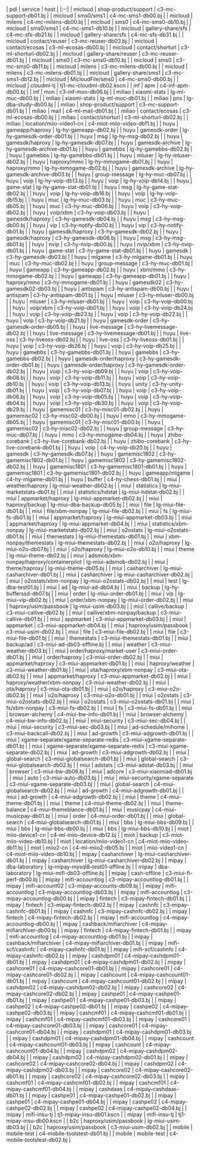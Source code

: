 | pdl     | service                                  | host                              |
|:-:|
| micloud | shop-product/support                     | c3-mc-support-db01.bj             |
| micloud | sms0/sms1                                | c4-mc-sms1-db00.bj                |
| micloud | milens                                   | c4-mc-milens-db00.bj              |
| micloud | sms0                                     | c4-mc-sms0-db10.bj                |
| micloud | sms0/sms1                                | c4-mc-sms1-db10.bj                |
| micloud | gallery-share/sfs                        | c4-mc-sfs-db21.bj                 |
| micloud | gallery-share/sfs                        | c4-mc-sfs-db31.bj                 |
| micloud | contact/reuser                           | c3-mc-reuser-db03.bj              |
| micloud | contact/ecosas                           | c3-ml-ecosas-db00.bj              |
| micloud | contact/shorturl                         | c3-ml-shorturl-db02.bj            |
| micloud | gallery-share/reuser                     | c3-mc-reuser-db01.bj              |
| micloud | sms0                                     | c3-mc-sms0-db10.bj                |
| micloud | sms0                                     | c3-mc-sms0-db11.bj                |
| micloud | milens                                   | c3-mc-milens-db00.bj              |
| micloud | milens                                   | c3-mc-milens-db01.bj              |
| micloud | gallery-share/sms1                       | c3-mc-sms1-db12.bj                |
| micloud | MicloudFile/sms0                         | c4-mc-sms0-db00.bj                |
| micloud | cloudml-tj                               | tj1-mc-cloudml-db02.kscn          |
| inf     | apm                                      | c4-inf-apm-db00.bj                |
| inf     | mon                                      | c3-inf-mon-db06.bj                |
| miliao  | xiaomi-stats                             | lg-ml-muc-db00.bj                 |
| miliao  | xiaomi-stats                             | lg-ml-muc-db01.bj                 |
| miliao  | pns                                      | lg-dba-study-db00.bj              |
| miliao  | shop-product/support                     | c3-mc-support-db01.bj             |
| miliao  | mail                                     | c4-ml-mail-db01.bj                |
| miliao  | contact/ecosas                           | c3-ml-ecosas-db00.bj              |
| miliao  | contact/shorturl                         | c3-ml-shorturl-db02.bj            |
| miliao  | location/miio-video1-cn                  | c4-miot-miio-video-db11.bj        |
| huyu    | gameapp/haproxy                          | lg-hy-gameapp-db02.bj             |
| huyu    | gamesdk-order                            | lg-hy-gamesdk-order-db01.bj       |
| huyu    | msg                                      | lg-hy-msg-db02.bj                 |
| huyu    | gamesdk/haproxy                          | lg-hy-gamesdk-db07.bj             |
| huyu    | gamesdk-archive                          | lg-hy-gamesdk-archive-db01.bj     |
| huyu    | gamebbs                                  | lg-hy-gamebbs-db02.bj             |
| huyu    | gamebbs                                  | lg-hy-gamebbs-db01.bj             |
| huyu    | mluser                                   | lg-hy-mluser-db02.bj              |
| huyu    | haproxy/mmo                              | lg-hy-mmogame-db01.bj             |
| huyu    | haproxy/mmo                              | lg-hy-mmogame-db02.bj             |
| huyu    | gamesdk-archive                          | lg-hy-gamesdk-archive-db03.bj     |
| huyu    | group-message                            | lg-hy-muc-db07.bj                 |
| huyu    | voip                                     | lg-hy-voip-db13.bj                |
| huyu    | voip                                     | lg-hy-voip-db14.bj                |
| huyu    | game-stat                                | lg-hy-game-stat-db01.bj           |
| huyu    | msg                                      | lg-hy-game-stat-db02.bj           |
| huyu    | voip                                     | lg-hy-voip-db16.bj                |
| huyu    | voip                                     | lg-hy-voip-db15.bj                |
| huyu    | muc                                      | lg-hy-muc-db03.bj                 |
| huyu    | muc                                      | c3-hy-muc-db05.bj                 |
| huyu    | muc                                      | c3-hy-muc-db06.bj                 |
| huyu    | voip                                     | c3-hy-voip-db02.bj                |
| huyu    | voip/xbm                                 | c3-hy-voip-db03.bj                |
| huyu    | gamesdk/haproxy                          | c3-hy-gamesdk-db04.bj             |
| huyu    | msg                                      | c3-hy-msg-db00.bj                 |
| huyu    | vip                                      | c3-hy-notify-db00.bj              |
| huyu    | vip                                      | c3-hy-notify-db01.bj              |
| huyu    | gamesdk/haproxy                          | c3-hy-gamesdk-db02.bj             |
| huyu    | gamesdk/haproxy                          | c3-hy-gamesdk-db06.bj             |
| huyu    | msg                                      | c3-hy-msg-db01.bj                 |
| huyu    | nvip                                     | c3-hy-nvip-db00.bj                |
| huyu    | nvip/xbm                                 | c3-hy-nvip-db01.bj                |
| huyu    | game-stat                                | c3-hy-game-stat-db01.bj           |
| huyu    | gamesdk                                  | c3-hy-gamesdk-db03.bj             |
| huyu    | mlgame                                   | c3-hy-mlgame-db01.bj              |
| huyu    | muc                                      | c3-hy-muc-db02.bj                 |
| huyu    | group-message                            | c3-hy-muc-db01.bj                 |
| huyu    | gameapp                                  | c3-hy-gameapp-db02.bj             |
| huyu    | xbm/mmo                                  | c3-hy-mmogame-db02.bj             |
| huyu    | gameapp                                  | c3-hy-gameapp-db01.bj             |
| huyu    | haproxy/mmo                              | c3-hy-mmogame-db01.bj             |
| huyu    | gamesdk02                                | c3-hy-gamesdk02-db03.bj           |
| huyu    | antispam                                 | c3-hy-antispam-db00.bj            |
| huyu    | antispam                                 | c3-hy-antispam-db01.bj            |
| huyu    | mluser                                   | c3-hy-mluser-db00.bj              |
| huyu    | mluser                                   | c3-hy-mluser-db01.bj              |
| huyu    | voip                                     | c3-hy-voip-db00.bj                |
| huyu    | voip/xbm                                 | c3-hy-voip-db01.bj                |
| huyu    | voip                                     | c3-hy-voip-db24.bj                |
| huyu    | voip                                     | c3-hy-voip-db23.bj                |
| huyu    | voip                                     | c3-hy-voip-db22.bj                |
| huyu    | voip                                     | c3-hy-voip-db21.bj                |
| huyu    | gamesdk-order                            | c3-hy-gamesdk-order-db05.bj       |
| huyu    | live-message                             | c3-hy-livemessage-db02.bj         |
| huyu    | live-message                             | c3-hy-livemessage-db01.bj         |
| huyu    | live-oss                                 | c3-hy-liveoss-db02.bj             |
| huyu    | live-oss                                 | c3-hy-liveoss-db01.bj             |
| huyu    | voip                                     | c3-hy-voip-db26.bj                |
| huyu    | voip                                     | c3-hy-voip-db25.bj                |
| huyu    | gamebbs                                  | c3-hy-gamebbs-db01.bj             |
| huyu    | gamebbs                                  | c3-hy-gamebbs-db02.bj             |
| huyu    | gamesdk-order/haproxy                    | c3-hy-gamesdk-order-db01.bj       |
| huyu    | gamesdk-order/haproxy                    | c3-hy-gamesdk-order-db02.bj       |
| huyu    | voip                                     | c3-hy-voip-db09.bj                |
| huyu    | voip                                     | c3-hy-voip-db08.bj                |
| huyu    | voip                                     | c3-hy-voip-db11.bj                |
| huyu    | voip                                     | c3-hy-voip-db10.bj                |
| huyu    | voip                                     | c3-hy-voip-db13.bj                |
| huyu    | unity                                    | c3-hy-unity-db01.bj               |
| huyu    | voip                                     | c3-hy-voip-db07.bj                |
| huyu    | voip                                     | c3-hy-voip-db06.bj                |
| huyu    | voip                                     | c3-hy-voip-db05.bj                |
| huyu    | voip                                     | c3-hy-voip-db04.bj                |
| huyu    | voip                                     | c3-hy-voip-db30.bj                |
| huyu    | voip                                     | c3-hy-voip-db29.bj                |
| huyu    | gamemisc01                               | c3-hy-misc01-db02.bj              |
| huyu    | gamemisc02                               | c3-hy-misc02-db00.bj              |
| huyu    | mmo                                      | c3-hy-mmogame-db05.bj             |
| huyu    | gamemisc01                               | c3-hy-misc01-db00.bj              |
| huyu    | gamemisc02                               | c3-hy-misc02-db02.bj              |
| huyu    | group-message                            | c3-hy-muc-db07.bj                 |
| huyu    | mmo                                      | c3-hy-mmogame-db04.bj             |
| huyu    | zhibo-corebank                           | c3-hy-live-corebank-db02.bj       |
| huyu    | zhibo-corebank                           | c3-hy-live-corebank-db01.bj       |
| huyu    | voip                                     | c4-hy-voip-db20.bj                |
| huyu    | gamesdk                                  | c3-hy-gamesdk-db07.bj             |
| huyu    | gamemisc1802                             | c3-hy-gamemisc1802-db01.bj        |
| huyu    | gamemisc1802                             | c3-hy-gamemisc1802-db02.bj        |
| huyu    | gamemisc1801                             | c3-hy-gamemisc1801-db01.bj        |
| huyu    | gamemisc1801                             | c3-hy-gamemisc1801-db02.bj        |
| huyu    | gameapp/mlgame                           | c4-hy-mlgame-db01.bj              |
| huyu    | buffer                                   | c4-hy-chess-db01.bj               |
| miui    | weather/haproxy                          | lg-miui-weather-db02.bj           |
| miui    | statistics                               | lg-miui-marketstats-db01.bj       |
| miui    | statistics/hdstat                        | lg-miui-hdstat-db02.bj            |
| miui    | appmarket/haproxy                        | lg-miui-appmarket-db02.bj         |
| miui    | haproxy/backup                           | lg-miui-dba-backup-db05.bj        |
| miui    | file                                     | lg-miui-file-db01.bj              |
| miui    | file/xbm-nonpay                          | lg-miui-file-db02.bj              |
| miui    | fs                                       | lg-miui-fs-db01.bj                |
| miui    | appmarket/haproxy                        | lg-miui-appmarket-db03.bj         |
| miui    | appmarket/haproxy                        | lg-miui-appmarket-db04.bj         |
| miui    | statistics/xbm-nonpay                    | lg-miui-marketstats-db02.bj       |
| miui    | o2ostats                                 | lg-miui-o2ostats-db01.bj          |
| miui    | themestats                               | lg-miui-themestats-db01.bj        |
| miui    | xbm-nonpay/themestats                    | lg-miui-themestats-db02.bj        |
| miui    | o2o/haproxy                              | lg-miui-o2o-db07.bj               |
| miui    | o2o/haproxy                              | lg-miui-o2o-db10.bj               |
| miui    | theme                                    | lg-miui-theme-db02.bj             |
| miui    | adsmob/xbm-nonpay/haproxy/containerpilot | lg-miui-adsmob-db02.bj            |
| miui    | theme/haproxy                            | lg-miui-theme-db05.bj             |
| miui    | casharchiver                             | lg-miui-casharchiver-db01.bj      |
| miui    | casharchiver                             | lg-miui-casharchiver-db02.bj      |
| miui    | o2ostats/xbm-nonpay                      | lg-miui-o2ostats-db02.bj          |
| miui    | test                                     | lg-dba-test01.bj                  |
| miui    | ad                                       | lg-miui-ad-db04.bj                |
| miui    | backup                                   | lg-hy-bufferssd-db07.bj           |
| miui    | order                                    | lg-miui-order-db01.bj             |
| miui    | vip                                      | lg-miui-vip-db02.bj               |
| miui    | order/xbm-nonpay                         | lg-miui-order-db02.bj             |
| miui    | haproxy/usim/passbook                    | lg-miui-usim-db03.bj              |
| miui    | callive/backup                           | c3-miui-callive-db02.bj           |
| miui    | callive/xbm-nonpay/backup                | c3-miui-callive-db01.bj           |
| miui    | appmarket                                | c3-miui-appmarket-db03.bj         |
| miui    | appmarket                                | c3-miui-appmarket-db04.bj         |
| miui    | haproxy/usim/passbook                    | c3-miui-usim-db02.bj              |
| miui    | file                                     | c3-miui-file-db02.bj              |
| miui    | file                                     | c3-miui-file-db01.bj              |
| miui    | themestats                               | c3-miui-themestats-db01.bj        |
| miui    | backup/ad                                | c3-miui-ad-db03-offline.bj        |
| miui    | weather                                  | c3-miui-weather-db03.bj           |
| miui    | order/haproxy/market-user                | c3-miui-order-db01.bj             |
| miui    | order/haproxy                            | c3-miui-order-db02.bj             |
| miui    | appmarket/haproxy                        | c3-miui-appmarket-db01.bj         |
| miui    | haproxy/weather                          | c3-miui-weather-db01.bj           |
| miui    | ota/haproxy/xbm-nonpay                   | c3-miui-ota-db02.bj               |
| miui    | appmarket/haproxy                        | c3-miui-appmarket-db02.bj         |
| miui    | haproxy/weather/xbm-nonpay               | c3-miui-weather-db02.bj           |
| miui    | ota/haproxy                              | c3-miui-ota-db01.bj               |
| miui    | o2o/haproxy                              | c3-miui-o2o-db02.bj               |
| miui    | o2o/haproxy                              | c3-miui-o2o-db01.bj               |
| miui    | o2ostats                                 | c3-miui-o2ostats-db02.bj          |
| miui    | o2ostats                                 | c3-miui-o2ostats-db01.bj          |
| miui    | fs/xbm-nonpay                            | c3-miui-fs-db02.bj                |
| miui    | fs                                       | c3-miui-fs-db01.bj                |
| miui    | browser-alchemy                          | c4-miui-bw-info-db01.bj           |
| miui    | browser-alchemy                          | c4-miui-bw-info-db02.bj           |
| miui    | miui-security                            | c3-miui-sec-db04.bj               |
| miui    | miui-security                            | c3-miui-sec-db03.bj               |
| miui    | ad-schedule/mihome                       | c3-miui-backcall-db02.bj          |
| miui    | ad-growth                                | c3-miui-adgrowth-db01.bj          |
| miui    | xgame-separate/xgame-separate-redis      | c3-miui-xgame-separate-db01.bj    |
| miui    | xgame-separate/xgame-separate-redis      | c3-miui-xgame-separate-db02.bj    |
| miui    | ad-growth                                | c3-miui-adgrowth-db02.bj          |
| miui    | global-search                            | c3-miui-globalsearch-db01.bj      |
| miui    | global-search                            | c3-miui-globalsearch-db02.bj      |
| miui    | adstats                                  | c3-miui-adstat-db03.bj            |
| miui    | browser                                  | c3-miui-bw-db06.bj                |
| miui    | adcore                                   | c3-miui-xiaomiad-db01.bj          |
| miui    | auto                                     | c3-miui-auto-db03.bj              |
| miui    | miui-security/xgame-separate             | c3-miui-xgame-separate-db03.bj    |
| miui    | global-search                            | c4-miui-globalsearch-db02.bj      |
| miui    | ad-growth                                | c4-miui-adgrowth-db01.bj          |
| miui    | ad-growth                                | c4-miui-adgrowth-db02.bj          |
| miui    | theme                                    | c4-miui-theme-db01.bj             |
| miui    | theme                                    | c4-miui-theme-db02.bj             |
| miui    | theme-balance                            | c4-miui-themeblance-db01.bj       |
| miui    | musicpay                                 | c4-miui-musicpay-db01.bj          |
| miui    | order                                    | c4-miui-order-db01.bj             |
| miui    | global-search                            | c4-miui-globalsearch-db01.bj      |
| miui    | bbs                                      | lg-miui-bbs-db09.bj               |
| miui    | bbs                                      | lg-miui-bbs-db00.bj               |
| miui    | bbs                                      | lg-miui-bbs-db10.bj               |
| miot    | miio-device1-cn                          | c4-ml-miio-device-db12.bj         |
| miot    | backup                                   | c3-miot-miio-video-db10.bj        |
| miot    | location/miio-video1-cn                  | c4-miot-miio-video-db11.bj        |
| miot    | miio2-cn                                 | c4-ml-miio2-db05.bj               |
| miot    | miio-video1-cn                           | c4-miot-miio-video-db10.bj        |
| mipay   | casharchiver                             | lg-miui-casharchiver-db01.bj      |
| mipay   | casharchiver                             | lg-miui-casharchiver-db02.bj      |
| mipay   | dba-laboratory                           | lg-mipay-mysql8-test01-offline.bj |
| mipay   | dba-laboratory                           | lg-miui-mifi-db03-offline.bj      |
| mipay   | cash-offline                             | c3-miui-fi-perf-db00.bj           |
| mipay   | mifi-accountlog                          | c3-mipay-accountlog-db01.bj       |
| mipay   | mifi-account02                           | c3-mipay-accounts-db09.bj         |
| mipay   | mifi-accountlog                          | c3-mipay-accountlog-db03.bj       |
| mipay   | mifi-accountlog                          | c3-mipay-accountlog-db00.bj       |
| mipay   | fintech                                  | c3-mipay-fintech-db01.bj          |
| mipay   | fintech                                  | c3-mipay-fintech-db02.bj          |
| mipay   | cashnfc                                  | c3-mipay-cashnfc-db01.bj          |
| mipay   | cashnfc                                  | c3-mipay-cashnfc-db02.bj          |
| mipay   | fintech                                  | c4-mipay-fintech-db02.bj          |
| mipay   | mifi-accountlog                          | c4-mipay-accountlog-db00.bj       |
| mipay   | cashback/mifiarchiver                    | c4-mipay-mifiarchiver-db00.bj     |
| mipay   | fintech                                  | c4-mipay-fintech-db01.bj          |
| mipay   | mifi-accountlog                          | c4-mipay-accountlog-db01.bj       |
| mipay   | cashback/mifiarchiver                    | c4-mipay-mifiarchiver-db01.bj     |
| mipay   | mifi-scf/cashnfc                         | c4-mipay-cashnfc-db01.bj          |
| mipay   | mifi-scf/cashnfc                         | c4-mipay-cashnfc-db02.bj          |
| mipay   | cashdpm01                                | c4-mipay-cashdpm01-db01.bj        |
| mipay   | cashdpm01                                | c4-mipay-cashdpm01-db02.bj        |
| mipay   | cashcore01                               | c4-mipay-cashcore01-db01.bj       |
| mipay   | cashcore01                               | c4-mipay-cashcore01-db02.bj       |
| mipay   | cashcount                                | c4-mipay-cashcount01-db01.bj      |
| mipay   | cashcount                                | c4-mipay-cashcount01-db02.bj      |
| mipay   | cashdpm02                                | c4-mipay-cashdpm02-db02.bj        |
| mipay   | cashcore02                               | c4-mipay-cashcore02-db02.bj       |
| mipay   | cashpe01                                 | c4-mipay-cashpe01-db01.bj         |
| mipay   | cashpe01                                 | c4-mipay-cashpe01-db03.bj         |
| mipay   | cashpe02                                 | c4-mipay-cashpe02-db01.bj         |
| mipay   | cashpe02                                 | c4-mipay-cashpe02-db03.bj         |
| mipay   | cashcmf01                                | c4-mipay-cashcmf01-db01.bj        |
| mipay   | cashcmf01                                | c4-mipay-cashcmf01-db03.bj        |
| mipay   | cashcore01                               | c4-mipay-cashcore01-db03.bj       |
| mipay   | cashcore01                               | c4-mipay-cashcore01-db04.bj       |
| mipay   | cashdpm01                                | c4-mipay-cashdpm01-db03.bj        |
| mipay   | cashdpm01                                | c4-mipay-cashdpm01-db04.bj        |
| mipay   | cashcount                                | c4-mipay-cashcount01-db03.bj      |
| mipay   | cashcount                                | c4-mipay-cashcount01-db04.bj      |
| mipay   | cashdpm02                                | c4-mipay-cashdpm02-db04.bj        |
| mipay   | cashdpm02                                | c4-mipay-cashdpm02-db01.bj        |
| mipay   | cashcore02                               | c4-mipay-cashcore02-db04.bj       |
| mipay   | cashdpm02                                | c4-mipay-cashdpm02-db03.bj        |
| mipay   | cashcore02                               | c4-mipay-cashcore02-db01.bj       |
| mipay   | cashcore02                               | c4-mipay-cashcore02-db03.bj       |
| mipay   | cashcmf01                                | c4-mipay-cashcmf01-db02.bj        |
| mipay   | cashcmf01                                | c4-mipay-cashcmf01-db04.bj        |
| mipay   | cashdaas                                 | c4-mipay-cashdaas-db01.bj         |
| mipay   | cashpe01                                 | c4-mipay-cashpe01-db02.bj         |
| mipay   | cashpe01                                 | c4-mipay-cashpe01-db04.bj         |
| mipay   | cashpe02                                 | c4-mipay-cashpe02-db02.bj         |
| mipay   | cashpe02                                 | c4-mipay-cashpe02-db04.bj         |
| mipay   | mifi-insu-tj                             | tj1-mipay-insu-db01.kscn          |
| mipay   | mifi-insu-tj                             | tj1-mipay-insu-db00.kscn          |
| b2c     | haproxy/usim/passbook                    | lg-miui-usim-db03.bj              |
| b2c     | haproxy/usim/passbook                    | c3-miui-usim-db02.bj              |
| mobile  | mobile-test                              | c4-mobile-toolstest-db01.bj       |
| mobile  | mobile-test                              | c4-mobile-toolstest-db02.bj       |
